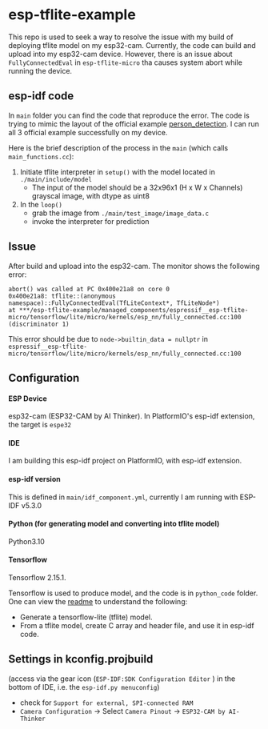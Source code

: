 # esp-tflite-example
This repo is used to seek a way to resolve the issue with my build of deploying tflite model on my esp32-cam. 
Currently, the code can build and upload into my esp32-cam device. However, there is an issue about `FullyConnectedEval` in `esp-tflite-micro` tha causes system abort while running the device.

## esp-idf code
In `main` folder you can find the code that reproduce the error. The code is trying to mimic the layout of the official example [person_detection](https://github.com/espressif/esp-tflite-micro/tree/master/examples/person_detection). I can run all 3 official example successfully on my device. 

Here is the brief description of the process in the `main` (which calls `main_functions.cc`):
1. Initiate tflite interpreter in `setup()` with the model located in `./main/include/model`
   * The input of the model should be a 32x96x1 (H x W x Channels) grayscal image, with dtype as uint8
2. In the `loop()`
   * grab the image from `./main/test_image/image_data.c`
   * invoke the interpreter for prediction 

## Issue
After build and upload into the esp32-cam. The monitor shows the following error:
```
abort() was called at PC 0x400e21a8 on core 0
0x400e21a8: tflite::(anonymous namespace)::FullyConnectedEval(TfLiteContext*, TfLiteNode*)
at ***/esp-tflite-example/managed_components/espressif__esp-tflite-micro/tensorflow/lite/micro/kernels/esp_nn/fully_connected.cc:100 (discriminator 1)
```
This error should be due to `node->builtin_data = nullptr` in `espressif__esp-tflite-micro/tensorflow/lite/micro/kernels/esp_nn/fully_connected.cc:100`

## Configuration

#### ESP Device
esp32-cam (ESP32-CAM by AI Thinker). In PlatformIO's esp-idf extension, the target is `espe32`

#### IDE
I am building this esp-idf project on PlatformIO, with esp-idf extension.

#### esp-idf version
This is defined in `main/idf_component.yml`, currently I am running with ESP-IDF v5.3.0

#### Python (for generating model and converting into tflite model)
Python3.10

#### Tensorflow
Tensorflow 2.15.1.

Tensorflow is used to produce model, and the code is in `python_code` folder. One can view the [readme](python_code/README.md) to understand the following:
  * Generate a tensorflow-lite (tflite) model.
  * From a tflite model, create C array and header file, and use it in esp-idf code.

## Settings in kconfig.projbuild
(access via the gear icon (`ESP-IDF:SDK Configuration Editor` ) in the bottom of IDE, i.e. the `esp-idf.py menuconfig`)
* check for `Support for external, SPI-connected RAM`
* `Camera Configuration` -> Select `Camera Pinout` -> `ESP32-CAM by AI-Thinker`

